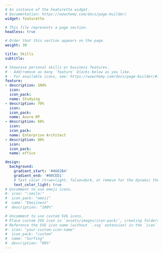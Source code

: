 ```yaml
---
# An instance of the Featurette widget.
# Documentation: https://wowchemy.com/docs/page-builder/
widget: featurette

# This file represents a page section.
headless: true

# Order that this section appears on the page.
weight: 30

title: Skills
subtitle:

# Showcase personal skills or business features.
# - Add/remove as many `feature` blocks below as you like.
# - For available icons, see: https://wowchemy.com/docs/page-builder/#icons
feature:
- description: 100%
  icon: 
  icon_pack: 
  name: Studying
- description: 70%
  icon: 
  icon_pack: 
  name: Axure RP
- description: 60%
  icon: 
  icon_pack: 
  name: Enterprise Architect
- description: 80%
  icon: 
  icon_pack: 
  name: office

design:
  background:
    gradient_start: '#4682B4'
    gradient_end: '#00CED1'
    # Text color (true=light, false=dark, or remove for the dynamic theme color).
    text_color_light: true
# Uncomment to use emoji icons.
#- icon: ":smile:"
#  icon_pack: "emoji"
#  name: "Emojiness"
#  description: "100%"  

# Uncomment to use custom SVG icons.
# Place custom SVG icon in `assets/images/icon-pack/`, creating folders if necessary.
# Reference the SVG icon name (without `.svg` extension) in the `icon` field.
#- icon: "your-custom-icon-name"
#  icon_pack: "custom"
#  name: "Surfing"
#  description: "90%"
---
```

